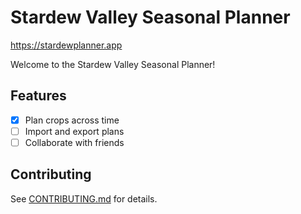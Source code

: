 # Stardew Valley Seasonal Planner

https://stardewplanner.app

Welcome to the Stardew Valley Seasonal Planner!

## Features

- [x] Plan crops across time
- [ ] Import and export plans
- [ ] Collaborate with friends

## Contributing

See [CONTRIBUTING.md](CONTRIBUTING.md) for details.
